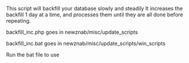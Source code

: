 This script will backfill your database slowly and steadily
It increases the backfill 1 day at a time, and processes them until they are all done before repeating.

backfill_inc.php goes in newznab/misc/update_scripts

backfill_inc.bat goes in newznab/misc/update_scripts/win_scripts

Run the bat file to use
